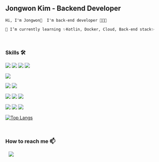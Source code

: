 <!-- [![Hits](https://hits.seeyoufarm.com/api/count/incr/badge.svg?url=https%3A%2F%2Fgithub.com%2Fjonnygim&count_bg=%233DC8C7&title_bg=%23555555&icon=github.svg&icon_color=%23E7E7E7&title=Github&edge_flat=false)](https://hits.seeyoufarm.com) -->

## Jongwon Kim - Backend Developer

```
Hi, I'm Jongwon👋  I'm back-end developer 🧑🏻‍💻

🌱 I’m currently learning ✨Kotlin, Docker, Cloud, Back-end stack✨
```
</br>

<!--
**jonnygim/jonnygim** is a ✨ _special_ ✨ repository because its `README.md` (this file) appears on your GitHub profile.

Here are some ideas to get you started:

- 🔭 I’m currently working on ...
- 🌱 I’m currently learning ...
- 👯 I’m looking to collaborate on ...
- 🤔 I’m looking for help with ...
- 💬 Ask me about ...
- 📫 How to reach me: ...
- 😄 Pronouns: ...
- ⚡ Fun fact: ...📫 How to reach me: ...
-->


### Skills 🛠️

<img  src="https://img.shields.io/badge/Java-007396?style=flat&logo=Openjdk&logoColor=white">  <img  src="https://img.shields.io/badge/Python-3776AB?style=flat&logo=Python&logoColor=white"> <img  src="https://img.shields.io/badge/php-777BB4?style=flat&logo=php&logoColor=white"> <img  src="https://img.shields.io/badge/Node.js-339933?style=flat&logo=node.js&logoColor=white">

<img  src="https://img.shields.io/badge/Spring-6DB33F?style=flat&logo=spring&logoColor=white"> 

<img  src="https://img.shields.io/badge/Mysql-4479A1?style=flat&logo=mysql&logoColor=white"> <img  src="https://img.shields.io/badge/Mariadb-003545?style=flat&logo=mariadb&logoColor=white"> 
 
<img src="https://img.shields.io/badge/Docker-2496ED?style=flat&logo=Docker&logoColor=white"> <img src="https://img.shields.io/badge/AWS EC2-232F3E?style=flat&logo=amazon aws&logoColor=white"> <img  src="https://img.shields.io/badge/Oracle Cloud-F80000?style=flat&logo=oracle&logoColor=white"> 

<img src="https://img.shields.io/badge/React-20232A?style=flat&logo=react&logoColor=61DAFB"> <img  src="https://img.shields.io/badge/Javascript-F7DF1E?style=flat&logo=javascript&logoColor=black"> <img  src="https://img.shields.io/badge/Android-3DDC84?style=flat&logo=android&logoColor=white">    

[![Top Langs](https://github-readme-stats.vercel.app/api/top-langs/?username=jonnygim&layout=compact)](https://github.com/jonnygim/github-readme-stats)
 
</br>

### How to reach me 📫
<a href="mailto:jonnygim.dev@gmail.com">
 <img src="https://img.shields.io/badge/Gmail-d14836?style=flat square&logo=Gmail&logoColor=white&link=mailto:jonnygim.dev@gmail.com" style="height : auto; margin-left : 10px; margin-right : 10px;"/>
</a>
